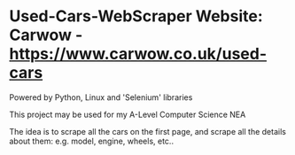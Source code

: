 # Used-Cars-WebScraper Website: Carwow - https://www.carwow.co.uk/used-cars
Powered by Python, Linux and 'Selenium' libraries

This project may be used for my A-Level Computer Science NEA

The idea is to scrape all the cars on the first page, and scrape all the details about them: e.g. model, engine, wheels, etc..
